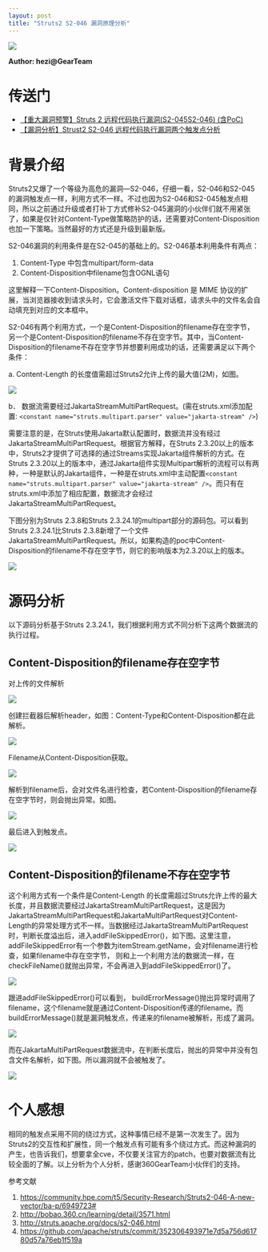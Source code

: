 ```yaml
---
layout: post
title: "Struts2 S2-046 漏洞原理分析"
---
```


![][1]

**Author: hezi@GearTeam**

# 传送门

* [【重大漏洞预警】Struts 2 远程代码执行漏洞(S2-045S2-046) (含PoC)](http://bobao.360.cn/learning/detail/3571.html)
* [【漏洞分析】Strust2 S2-046 远程代码执行漏洞两个触发点分析](http://bobao.360.cn/learning/detail/3639.html)

<!-- more -->

# 背景介绍

Struts2又爆了一个等级为高危的漏洞—S2-046，仔细一看，S2-046和S2-045的漏洞触发点一样，利用方式不一样。不过也因为S2-046和S2-045触发点相同，所以之前通过升级或者打补丁方式修补S2-045漏洞的小伙伴们就不用紧张了，如果是仅针对Content-Type做策略防护的话，还需要对Content-Disposition也加一下策略。当然最好的方式还是升级到最新版。

S2-046漏洞的利用条件是在S2-045的基础上的。S2-046基本利用条件有两点：

1. Content-Type 中包含multipart/form-data
2. Content-Disposition中filename包含OGNL语句

这里解释一下Content-Disposition。Content-disposition 是 MIME 协议的扩展，当浏览器接收到请求头时，它会激活文件下载对话框，请求头中的文件名会自动填充到对应的文本框中。

S2-046有两个利用方式，一个是Content-Disposition的filename存在空字节，另一个是Content-Disposition的filename不存在空字节。其中，当Content-Disposition的filename不存在空字节并想要利用成功的话，还需要满足以下两个条件：

a. Content-Length 的长度值需超过Struts2允许上传的最大值(2M)，如图。

![][2]

b． 数据流需要经过JakartaStreamMultiPartRequest。(需在struts.xml添加配置: `<constant name="struts.multipart.parser" value="jakarta-stream" />`)

需要注意的是，在Struts使用Jakarta默认配置时，数据流并没有经过JakartaStreamMultiPartRequest。根据官方解释，在Struts 2.3.20以上的版本中，Struts2才提供了可选择的通过Streams实现Jakarta组件解析的方式。在Struts 2.3.20以上的版本中，通过Jakarta组件实现Multipart解析的流程可以有两种，一种是默认的Jakarta组件，一种是在struts.xml中主动配置`<constant name="struts.multipart.parser" value="jakarta-stream" />`。而只有在struts.xml中添加了相应配置，数据流才会经过JakartaStreamMultiPartRequest。

下图分别为Struts 2.3.8和Struts 2.3.24.1的multipart部分的源码包。可以看到Struts 2.3.24.1比Struts 2.3.8新增了一个文件JakartaStreamMultiPartRequest。所以，如果构造的poc中Content-Disposition的filename不存在空字节，则它的影响版本为2.3.20以上的版本。

![][3]

# 源码分析

以下源码分析基于Struts 2.3.24.1，我们根据利用方式不同分析下这两个数据流的执行过程。

## Content-Disposition的filename存在空字节

对上传的文件解析

![][4]

创建拦截器后解析header，如图：Content-Type和Content-Disposition都在此解析。

![][5]

Filename从Content-Disposition获取。

![][6]

解析到filename后，会对文件名进行检查，若Content-Disposition的filename存在空字节时，则会抛出异常。如图。

![][7]

最后进入到触发点。

![][8]

## Content-Disposition的filename不存在空字节

这个利用方式有一个条件是Content-Length 的长度需超过Struts允许上传的最大长度，并且数据流要经过JakartaStreamMultiPartRequest，这是因为JakartaStreamMultiPartRequest和JakartaMultiPartRequest对Content-Length的异常处理方式不一样。当数据经过JakartaStreamMultiPartRequest时，判断长度溢出后，进入addFileSkippedError()，如下图。这里注意，addFileSkippedError有一个参数为itemStream.getName，会对filename进行检查，如果filename中存在空字节， 则和上一个利用方法的数据流一样，在checkFileName()就抛出异常，不会再进入到addFileSkippedError()了。

![][9]

跟进addFileSkippedError()可以看到， buildErrorMessage()抛出异常时调用了filename，这个filename就是通过Content-Disposition传递的filename。而buildErrorMessage()就是漏洞触发点，传递来的filename被解析，形成了漏洞。

![][10]

而在JakartaMultiPartRequest数据流中，在判断长度后，抛出的异常中并没有包含文件名解析，如下图。所以漏洞就不会被触发了。

![][11]

# 个人感想

相同的触发点采用不同的绕过方式，这种事情已经不是第一次发生了。因为Struts2的交互性和扩展性，同一个触发点有可能有多个绕过方式。而这种漏洞的产生，也告诉我们，想要拿全cve，不仅要关注官方的patch，也要对数据流有比较全面的了解。以上分析为个人分析，感谢360GearTeam小伙伴们的支持。

参考文献

1. <https://community.hpe.com/t5/Security-Research/Struts2-046-A-new-vector/ba-p/6949723#>
2. <http://bobao.360.cn/learning/detail/3571.html>
3. <http://struts.apache.org/docs/s2-046.html>
4. <https://github.com/apache/struts/commit/352306493971e7d5a756d61780d57a76eb1f519a>

[1]: https://p0.ssl.qhimg.com/t015e03143e49da28a1.jpg
[2]: https://p0.ssl.qhimg.com/t01a42648543d49a21b.png
[3]: https://p0.ssl.qhimg.com/t01068cf13ea31af7a0.png
[4]: https://p0.ssl.qhimg.com/t01c3997faa33e2243f.png
[5]: https://p1.ssl.qhimg.com/t01e0562667da336973.png
[6]: https://p3.ssl.qhimg.com/t01545c8e317a0d2d8b.png
[7]: https://p0.ssl.qhimg.com/t01db196e938d202f79.png
[8]: https://p0.ssl.qhimg.com/t0161822dcc1a05878f.png
[9]: https://p3.ssl.qhimg.com/t015c49f7f9a9829e60.png
[10]: https://p2.ssl.qhimg.com/t01db8fddc7da00c282.png
[11]: https://p4.ssl.qhimg.com/t01bc776d091c2b4f23.png
